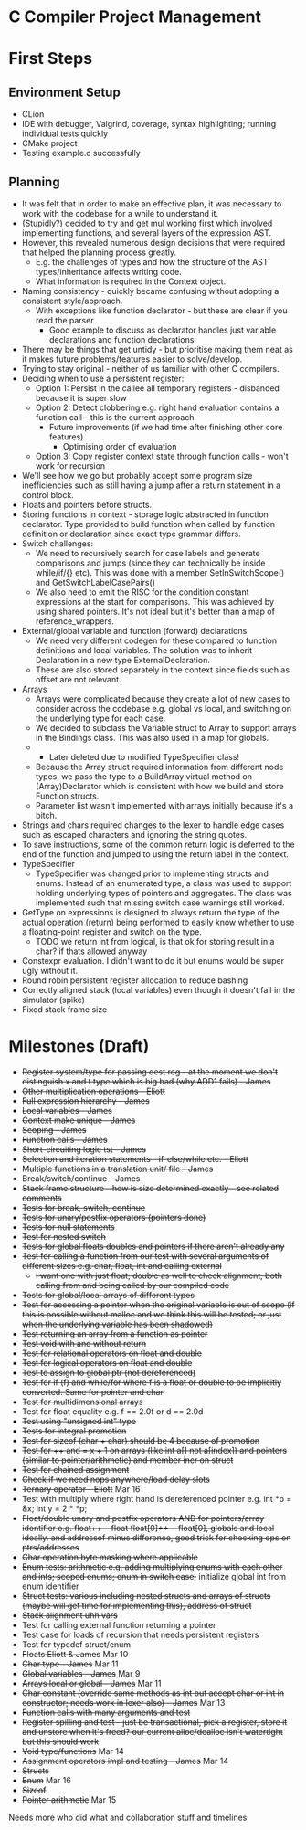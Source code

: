 # C Compiler Project Management

[//]: # (TODO rearrange this garbage and rename my headers)

# First Steps

## Environment Setup
- CLion
- IDE with debugger, Valgrind, coverage, syntax highlighting; running individual tests quickly
- CMake project
- Testing example.c successfully

## Planning

[//]: # (TODO Separate out the design notes/choices at some point)
- It was felt that in order to make an effective plan, it was necessary to work with the codebase for a while to understand it.
- (Stupidly?) decided to try and get mul working first which involved implementing functions, and several layers of the expression AST.
- However, this revealed numerous design decisions that were required that helped the planning process greatly.
  - E.g. the challenges of types and how the structure of the AST types/inheritance affects writing code.
  - What information is required in the Context object.
- Naming consistency - quickly became confusing without adopting a consistent style/approach.
  - With exceptions like function declarator - but these are clear if you read the parser
    - Good example to discuss as declarator handles just variable declarations and function declarations
- There may be things that get untidy - but prioritise making them neat as it makes future problems/features easier to solve/develop.
- Trying to stay original - neither of us familiar with other C compilers.
- Deciding when to use a persistent register:
  - Option 1: Persist in the callee all temporary registers - disbanded because it is super slow
  - Option 2: Detect clobbering e.g. right hand evaluation contains a function call - this is the current approach
    - Future improvements (if we had time after finishing other core features)
      - Optimising order of evaluation
  - Option 3: Copy register context state through function calls - won't work for recursion
- We'll see how we go but probably accept some program size inefficiencies such as still having a jump after a return statement in a control block.
- Floats and pointers before structs.
- Storing functions in context - storage logic abstracted in function declarator. Type provided to build function when called by function definition or declaration since exact type grammar differs.
- Switch challenges:
  - We need to recursively search for case labels and generate comparisons and jumps (since they can technically be inside while/if/{} etc). This was done with a member SetInSwitchScope() and GetSwitchLabelCasePairs()
  - We also need to emit the RISC for the condition constant expressions at the start for comparisons. This was achieved by using shared pointers. It's not ideal but it's better than a map of reference_wrappers.
- External/global variable and function (forward) declarations
  - We need very different codegen for these compared to function definitions and local variables. The solution was to inherit Declaration in a new type ExternalDeclaration.
  - These are also stored separately in the context since fields such as offset are not relevant.
- Arrays
  - Arrays were complicated because they create a lot of new cases to consider across the codebase e.g. global vs local, and switching on the underlying type for each case.
  - We decided to subclass the Variable struct to Array to support arrays in the Bindings class. This was also used in a map for globals.
  - * Later deleted due to modified TypeSpecifier class!
  - Because the Array struct required information from different node types, we pass the type to a BuildArray virtual method on (Array)Declarator which is consistent with how we build and store Function structs. 
  - Parameter list wasn't implemented with arrays initially because it's a bitch.
- Strings and chars required changes to the lexer to handle edge cases such as escaped characters and ignoring the string quotes.
- To save instructions, some of the common return logic is deferred to the end of the function and jumped to using the return label in the context.
- TypeSpecifier
  - TypeSpecifier was changed prior to implementing structs and enums. Instead of an enumerated type, a class was used to support holding underlying types of pointers and aggregates. The class was implemented such that missing switch case warnings still worked.
- GetType on expressions is designed to always return the type of the actual operation (return) being performed to easily know whether to use a floating-point register and switch on the type.
  - TODO we return int from logical, is that ok for storing result in a char? if thats allowed anyway
- Constexpr evaluation. I didn't want to do it but enums would be super ugly without it.
- Round robin persistent register allocation to reduce bashing
- Correctly aligned stack (local variables) even though it doesn't fail in the simulator (spike)
- Fixed stack frame size


# Milestones (Draft)

* ~~Register system/type for passing dest reg - at the moment we don't distinguish x and t type which is big bad (why ADD1 fails) - James~~
* ~~Other multiplication operations - Eliott~~
* ~~Full expression hierarchy - James~~
* ~~Local variables - James~~
* ~~Context make unique - James~~
* ~~Scoping - James~~
* ~~Function calls - James~~
* ~~Short-circuiting logic tst - James~~
* ~~Selection and iteration statements - if-else/while etc. - Eliott~~
* ~~Multiple functions in a translation unit/ file - James~~
* ~~Break/switch/continue - James~~
* ~~Stack frame structure - how is size determined exactly - see related comments~~
* ~~Tests for break, switch, continue~~
* ~~Tests for unary/postfix operators (pointers done)~~
* ~~Tests for null statements~~
* ~~Test for nested switch~~
* ~~Tests for global floats doubles and pointers if there aren't already any~~
* ~~Test for calling a function from our test with several arguments of different sizes e.g. char, float, int and calling external~~
  * ~~I want one with just float, double as well to check alignment, both calling from and being called by our compiled code~~
* ~~Tests for global/local arrays of different types~~
* ~~Test for accessing a pointer when the original variable is out of scope (if this is possible without malloc and we think this will be tested; or just when the underlying variable has been shadowed)~~
* ~~Test returning an array from a function as pointer~~
* ~~Test void with and without return~~
* ~~Test for relational operators on float and double~~
* ~~Test for logical operators on float and double~~
* ~~Test to assign to global ptr (not dereferenced)~~
* ~~Test for if (f) and while/for where f is a float or double to be implicitly converted. Same for pointer and char~~
* ~~Test for multidimensional arrays~~
* ~~Test for float equality e.g. f == 2.0f or d == 2.0d~~
* ~~Test using "unsigned int" type~~
* ~~Tests for integral promotion~~
* ~~Test for sizeof (char + char) should be 4 because of promotion~~
* ~~Test for ++ and = x + 1 on arrays (like int a[] not a[index]) and pointers (similar to pointer/arithmetic) and member incr on struct~~
* ~~Test for chained assignment~~
* ~~Check if we need nops anywhere/load delay slots~~
* ~~Ternary operator - Eliott~~ Mar 16
* Test with multiply where right hand is dereferenced pointer e.g. int *p = &x; int y = 2 * *p;
* ~~Float/double unary and postfix operators AND for pointers/array identifier e.g. float++ --float float[0]++ --float[0], globals and local ideally. and addressof minus difference, good trick for checking ops on ptrs/addresses~~
* ~~Char operation byte masking where applicable~~
* ~~Enum tests: arithmetic e.g. adding multiplying enums with each other and ints; scoped enums; enum in switch case;~~ initialize global int from enum identifier
* ~~Struct tests: various including nested structs and arrays of structs (maybe will get time for implementing this), address of struct~~
* ~~Stack alignment uhh vars~~
* Test for calling external function returning a pointer
* Test case for loads of recursion that needs persistent registers
* ~~Test for typedef struct/enum~~
* ~~Floats Eliott & James~~ Mar 10
* ~~Char type - James~~ Mar 11
* ~~Global variables - James~~ Mar 9
* ~~Arrays local or global - James~~ Mar 11
* ~~Char constant (override same methods as int but accept char or int in constructor; needs work in lexer also) - James~~ Mar 13
* ~~Function calls with many arguments and test~~
* ~~Register spilling and test - just be transactional, pick a register, store it and unstore when it's freed? our current alloc/dealloc isn't watertight but this should work~~
* ~~Void type/functions~~ Mar 14
* ~~Assignment operators impl and testing - James~~ Mar 14
* ~~Structs~~
* ~~Enum~~ Mar 16
* ~~Sizeof~~
* ~~Pointer arithmetic~~ Mar 15 


Needs more who did what and collaboration stuff and timelines
